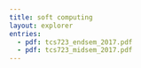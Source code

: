 ```yaml
---
title: soft computing
layout: explorer
entries:
  - pdf: tcs723_endsem_2017.pdf
  - pdf: tcs723_midsem_2017.pdf
---
```

